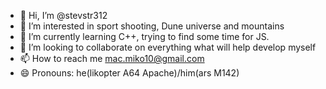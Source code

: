 - 👋 Hi, I’m @stevstr312
- 👀 I’m interested in sport shooting, Dune universe and mountains
- 🌱 I’m currently learning C++, trying to find some time for JS.
- 💞️ I’m looking to collaborate on everything what will help develop myself
- 📫 How to reach me mac.miko10@gmail.com
- 😄 Pronouns: he(likopter A64 Apache)/him(ars M142)

